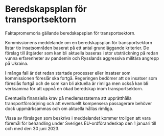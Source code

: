 # Beredskapsplan för transportsektorn

Faktapromemoria gällande beredskapsplan för transportsektorn.

Kommissionens meddelande om en beredskapsplan för transportsektorn listar tio insatsområden baserat på ett antal grundläggande kriterier. De förslag till åtgärder som kan bli aktuella baseras i stor utsträckning på redan vunna erfarenheter av pandemin och Rysslands aggressiva militära angrepp på Ukraina.

I många fall är det redan startade processer eller insatser som kommissionen föreslår ska fortgå. Regeringen bedömer att de insatser som föreslås fortgå och de som kan bli aktuella är rimliga men också kan bli verksamma för att uppnå en ökad beredskap inom transportsektorn.

Eventuella finansiella krav på medlemsstaterna att upprätthålla transportförsörjning och att eventuellt kompensera passagerare behöver dock uppmärksammas och om aktuella hållas rimliga.

Vissa av förslagen som beskrivs i meddelandet kommer troligen att vara föremål för behandling under Sveriges EU-ordförandeskap den 1 januari till och med den 30 juni 2023.
